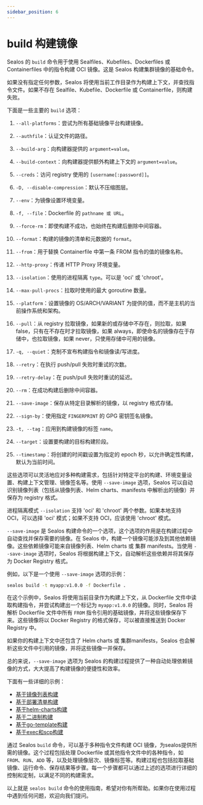```yaml
---
sidebar_position: 6
---
```


# build 构建镜像

Sealos 的 `build` 命令用于使用 Sealfiles、Kubefiles、Dockerfiles 或 Containerfiles 中的指令构建 OCI 镜像。这是 Sealos 构建集群镜像的基础命令。

如果没有指定任何参数，Sealos 将使用当前工作目录作为构建上下文，并查找指令文件。如果不存在 Sealfile、Kubefile、Dockerfile 或 Containerfile，则构建失败。

下面是一些主要的 `build` 选项：

1. `--all-platforms`：尝试为所有基础镜像平台构建镜像。
2. `--authfile`：认证文件的路径。
3. `--build-arg`：向构建器提供的 `argument=value`。
4. `--build-context`：向构建器提供额外构建上下文的 `argument=value`。
5. `--creds`：访问 registry 使用的 `[username[:password]]`。
6. `-D, --disable-compression`：默认不压缩图层。
7. `--env`：为镜像设置环境变量。
8. `-f, --file`：Dockerfile 的 `pathname 或 URL`。
9. `--force-rm`：即使构建不成功，也始终在构建后删除中间容器。
10. `--format`：构建的镜像的清单和元数据的 `format`。
11. `--from`：用于替换 Containerfile 中第一条 FROM 指令的值的镜像名称。
12. `--http-proxy`：传递 HTTP Proxy 环境变量。
13. `--isolation`：使用的进程隔离 `type`。可以是 'oci' 或 'chroot'。
14. `--max-pull-procs`：拉取时使用的最大 goroutine 数量。
15. `--platform`：设置镜像的 OS/ARCH/VARIANT 为提供的值，而不是主机的当前操作系统和架构。
16. `--pull`：从 registry 拉取镜像，如果新的或存储中不存在，则拉取，如果 false，只有在不存在时才拉取镜像，如果 always，即使命名的镜像存在于存储中，也拉取镜像，如果 never，只使用存储中可用的镜像。
17. `-q, --quiet`：克制不宣布构建指令和镜像读/写进度。
18. `--retry`：在执行 push/pull 失败时重试的次数。
19. `--retry-delay`：在 push/pull 失败时重试的延迟。
20. `--rm`：在成功构建后删除中间容器。
21. `--save-image`：保存从特定目录解析的镜像，以 registry 格式存储。
22. `--sign-by`：使用指定 `FINGERPRINT` 的 GPG 密钥签名镜像。
23. `-t, --tag`：应用到构建镜像的标签 `name`。

24. `--target`：设置要构建的目标构建阶段。
25. `--timestamp`：将创建的时间戳设置为指定的 epoch 秒，以允许确定性构建，默认为当前时间。

这些选项可以灵活地应对多种构建需求，包括针对特定平台的构建、环境变量设置、构建上下文管理、镜像签名等。使用 `--save-image` 选项，Sealos 可以自动识别镜像列表（包括从镜像列表、Helm charts、manifests 中解析出的镜像）并保存为 registry 格式。

进程隔离模式 `--isolation` 支持 'oci' 和 'chroot' 两个参数。如果本地支持 OCI，可以选择 'oci' 模式；如果不支持 OCI，应该使用 'chroot' 模式。

`--save-image` 是 Sealos 构建命令的一个选项，这个选项的作用是在构建过程中自动查找并保存需要的镜像。在 Sealos 中，构建一个镜像可能涉及到其他依赖镜像。这些依赖镜像可能来自镜像列表、Helm charts 或 集群 manifests。当使用 `--save-image` 选项时，Sealos 将根据构建上下文，自动解析这些依赖并将其保存为 Docker Registry 格式。

例如，以下是一个使用 `--save-image` 选项的示例：

```bash
sealos build -t myapp:v1.0.0 -f Dockerfile .
```

在这个示例中，Sealos 将使用当前目录作为构建上下文，从 Dockerfile 文件中读取构建指令，并尝试构建出一个标记为 `myapp:v1.0.0` 的镜像。同时，Sealos 将解析 Dockerfile 文件中所有 `FROM` 指令引用的基础镜像，并将这些镜像保存下来。这些镜像将以 Docker Registry 的格式保存，可以被直接推送到 Docker Registry 中。

如果你的构建上下文中还包含了 Helm charts 或 集群manifests，Sealos 也会解析这些文件中引用的镜像，并将这些镜像一并保存。

总的来说，`--save-image` 选项为 Sealos 的构建过程提供了一种自动处理依赖镜像的方式，大大提高了构建镜像的便捷性和效率。

下面有一些详细的示例：

- [基于镜像列表构建](https://docs.sealos.io/docs/lifecycle-management/operations/build-image/build-image-image_list)
- [基于部署清单构建](https://docs.sealos.io/docs/lifecycle-management/operations/build-image/build-image-manifests)
- [基于helm-charts构建](https://docs.sealos.io/docs/lifecycle-management/operations/build-image/build-image-helm_charts)
- [基于二进制构建](https://docs.sealos.io/docs/lifecycle-management/operations/build-image/build-image-binary)
- [基于go-template构建](https://docs.sealos.io/docs/lifecycle-management/operations/build-image/build-image-go_template)
- [基于exec和scp构建](https://docs.sealos.io/docs/lifecycle-management/operations/build-image/build-image-scp_exec)

通过 Sealos `build` 命令，可以基于多种指令文件构建 OCI 镜像，为sealos提供所需的镜像。这个过程包括处理 Dockerfile 或其他指令文件中的各种指令，如 `FROM`、`RUN`、`ADD` 等，以及处理镜像层次、镜像标签等。构建过程也包括拉取基础镜像、运行命令、保存结果等步骤。每一个步骤都可以通过上述的选项进行详细的控制和定制，以满足不同的构建需求。

以上就是 `sealos build` 命令的使用指南，希望对你有所帮助。如果你在使用过程中遇到任何问题，欢迎向我们提问。
